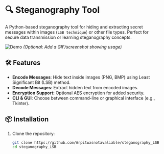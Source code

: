 # 🔍 Steganography Tool

A Python-based steganography tool for hiding and extracting secret messages within images (`LSB technique`) or other file types. Perfect for secure data transmission or learning steganography concepts.

![Demo](demo.gif) *(Optional: Add a GIF/screenshot showing usage)*

## 🛠 Features
- **Encode Messages**: Hide text inside images (PNG, BMP) using Least Significant Bit (LSB) method.
- **Decode Messages**: Extract hidden text from encoded images.
- **Encryption Support**: Optional AES encryption for added security.
- **CLI & GUI**: Choose between command-line or graphical interface (e.g., Tkinter).

## 📦 Installation
1. Clone the repository:
   ```bash
   git clone https://github.com/Arpitwasnotavaliable/steganography_LSB.git
   cd steganography_LSB
